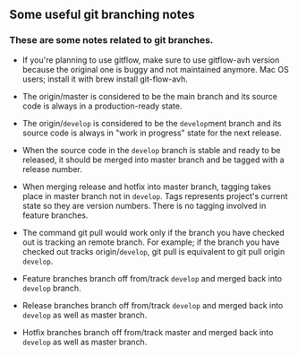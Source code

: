 ## Some useful git branching notes

### These are some notes related to git branches.


* If you're planning to use gitflow, make sure to use gitflow-avh version because the original one is buggy and not maintained anymore. Mac OS users; install it with brew install git-flow-avh.

* The origin/master is considered to be the main branch and its source code is always in a production-ready state.

* The origin/`develop` is considered to be the `develop`ment branch and its source code is always in "work in progress" state for the next release.

* When the source code in the `develop` branch is stable and ready to be released, it should be merged into master branch and be tagged with a release number.

* When merging release and hotfix into master branch, tagging takes place in master branch not in `develop`. Tags represents project's current state so they are version numbers. There is no tagging involved in feature branches.

* The command git pull would work only if the branch you have checked out is tracking an remote branch. For example; if the branch you have checked out tracks origin/`develop`, git pull is equivalent to git pull origin `develop`.

* Feature branches branch off from/track `develop` and merged back into `develop` branch.

* Release branches branch off from/track `develop` and merged back into `develop` as well as master branch.

* Hotfix branches branch off from/track master and merged back into `develop` as well as master branch.